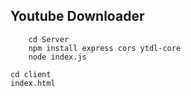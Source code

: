 ## Youtube Downloader

```
    cd Server
    npm install express cors ytdl-core
    node index.js
```
	cd client 
	index.html
